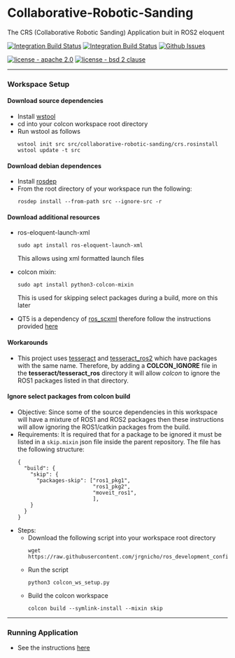 # Collaborative-Robotic-Sanding
The CRS (Collaborative Robotic Sanding) Application buit in ROS2 eloquent

[![Integration Build Status](https://travis-ci.com/swri-robotics/collaborative-robotic-sanding.svg?branch=master)](https://travis-ci.com/swri-robotics/collaborative-robotic-sanding)
[![Integration Build Status](https://travis-ci.com/swri-robotics/collaborative-robotic-sanding.svg?branch=integration)](https://travis-ci.com/swri-robotics/collaborative-robotic-sanding)
[![Github Issues](https://img.shields.io/github/issues/swri-robotics/collaborative-robotic-sanding.svg)](http://github.com/swri-robotics/collaborative-robotic-sanding/issues)

[![license - apache 2.0](https://img.shields.io/:license-Apache%202.0-yellowgreen.svg)](https://opensource.org/licenses/Apache-2.0)
[![license - bsd 2 clause](https://img.shields.io/:license-BSD%202--Clause-blue.svg)](https://opensource.org/licenses/BSD-2-Clause)


---
### Workspace Setup
#### Download source dependencies
- Install [wstool](http://wiki.ros.org/wstool)
- cd into your colcon workspace root directory
- Run wstool as follows
    ```
    wstool init src src/collaborative-robotic-sanding/crs.rosinstall
    wstool update -t src
    ```
    
#### Download debian dependences
- Install [rosdep](http://wiki.ros.org/rosdep)
- From the root directory of your workspace run the following:
    ```
    rosdep install --from-path src --ignore-src -r
    ```
#### Download additional resources
- ros-eloquent-launch-xml
    ```
    sudo apt install ros-eloquent-launch-xml
    ```
    This allows using xml formatted launch files

- colcon mixin:
    ```
    sudo apt install python3-colcon-mixin
    ```  
    This is used for skipping select packages during a build, more on this later

- QT5 is a dependency of [ros_scxml](https://github.com/swri-robotics/ros_scxml) therefore follow the instructions provided [here](https://github.com/swri-robotics/ros_scxml)

#### Workarounds 
- This project uses [tesseract](https://github.com/ros-industrial-consortium/tesseract) and [tesseract_ros2](https://github.com/ros-industrial-consortium/tesseract_ros2) which have packages with the same name. Therefore, by adding a **COLCON_IGNORE** file in the **tesseract/tesseract_ros** directory it will allow *colcon* to ignore the ROS1 packages listed in that directory.

#### Ignore select packages from colcon build
- Objective:
    Since some of the source dependencies in this workspace will have a mixture of ROS1 and ROS2 packages then these instructions will allow ignoring the ROS1/catkin packages from the build.
- Requirements:
    It is required that for a package to be ignored it must be listed in a `skip.mixin` json file inside the parent repository. The file has the following structure:
    ```
    {
      "build": {
        "skip": {
          "packages-skip": ["ros1_pkg1",
                            "ros1_pkg2",
                            "moveit_ros1",
                            ],
        }
      }
    }
    ```
- Steps:
    - Download the following script into your workspace root directory
        ```
        wget https://raw.githubusercontent.com/jrgnicho/ros_development_config/master/general/colcon_ws_setup.py
        ```
    - Run the script
        ```
        python3 colcon_ws_setup.py
        ```
    - Build the colcon workspace
        ```
        colcon build --symlink-install --mixin skip
        ```
---
### Running Application
- See the instructions [here](crs_application/README.md)

